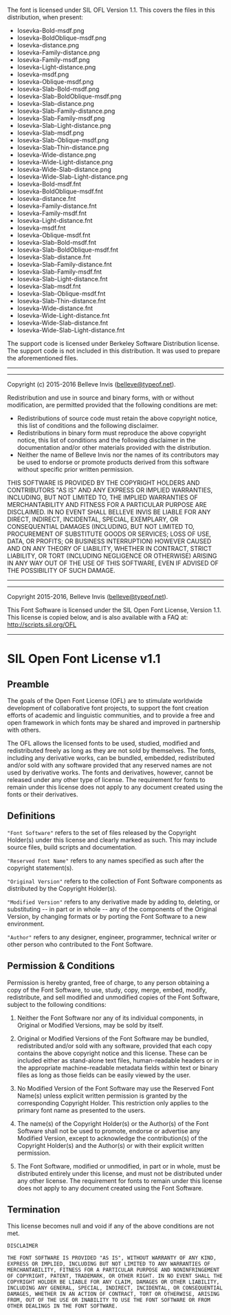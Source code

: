 The font is licensed under SIL OFL Version 1.1.
This covers the files in this distribution, when present:
 * Iosevka-Bold-msdf.png
 * Iosevka-BoldOblique-msdf.png
 * Iosevka-distance.png
 * Iosevka-Family-distance.png
 * Iosevka-Family-msdf.png
 * Iosevka-Light-distance.png
 * Iosevka-msdf.png
 * Iosevka-Oblique-msdf.png
 * Iosevka-Slab-Bold-msdf.png
 * Iosevka-Slab-BoldOblique-msdf.png
 * Iosevka-Slab-distance.png
 * Iosevka-Slab-Family-distance.png
 * Iosevka-Slab-Family-msdf.png
 * Iosevka-Slab-Light-distance.png
 * Iosevka-Slab-msdf.png
 * Iosevka-Slab-Oblique-msdf.png
 * Iosevka-Slab-Thin-distance.png
 * Iosevka-Wide-distance.png
 * Iosevka-Wide-Light-distance.png
 * Iosevka-Wide-Slab-distance.png
 * Iosevka-Wide-Slab-Light-distance.png
 * Iosevka-Bold-msdf.fnt
 * Iosevka-BoldOblique-msdf.fnt
 * Iosevka-distance.fnt
 * Iosevka-Family-distance.fnt
 * Iosevka-Family-msdf.fnt
 * Iosevka-Light-distance.fnt
 * Iosevka-msdf.fnt
 * Iosevka-Oblique-msdf.fnt
 * Iosevka-Slab-Bold-msdf.fnt
 * Iosevka-Slab-BoldOblique-msdf.fnt
 * Iosevka-Slab-distance.fnt
 * Iosevka-Slab-Family-distance.fnt
 * Iosevka-Slab-Family-msdf.fnt
 * Iosevka-Slab-Light-distance.fnt
 * Iosevka-Slab-msdf.fnt
 * Iosevka-Slab-Oblique-msdf.fnt
 * Iosevka-Slab-Thin-distance.fnt
 * Iosevka-Wide-distance.fnt
 * Iosevka-Wide-Light-distance.fnt
 * Iosevka-Wide-Slab-distance.fnt
 * Iosevka-Wide-Slab-Light-distance.fnt

The support code is licensed under Berkeley Software Distribution license.
The support code is not included in this distribution. It was used to prepare the aforementioned files.

---
---

Copyright (c) 2015-2016 Belleve Invis (belleve@typeof.net).

Redistribution and use in source and binary forms, with or without modification, are permitted provided that the following conditions are met:
* Redistributions of source code must retain the above copyright notice, this list of conditions and the following disclaimer.
* Redistributions in binary form must reproduce the above copyright notice, this list of conditions and the following disclaimer in the documentation and/or other materials provided with the distribution.
* Neither the name of Belleve Invis nor the names of its contributors may be used to endorse or promote products derived from this software without specific prior written permission.

THIS SOFTWARE IS PROVIDED BY THE COPYRIGHT HOLDERS AND CONTRIBUTORS "AS IS" AND ANY EXPRESS OR IMPLIED WARRANTIES, INCLUDING, BUT NOT LIMITED TO, THE IMPLIED WARRANTIES OF MERCHANTABILITY AND FITNESS FOR A PARTICULAR PURPOSE ARE DISCLAIMED. IN NO EVENT SHALL BELLEVE INVIS BE LIABLE FOR ANY DIRECT, INDIRECT, INCIDENTAL, SPECIAL, EXEMPLARY, OR CONSEQUENTIAL DAMAGES (INCLUDING, BUT NOT LIMITED TO, PROCUREMENT OF SUBSTITUTE GOODS OR SERVICES; LOSS OF USE, DATA, OR PROFITS; OR BUSINESS INTERRUPTION) HOWEVER CAUSED AND ON ANY THEORY OF LIABILITY, WHETHER IN CONTRACT, STRICT LIABILITY, OR TORT (INCLUDING NEGLIGENCE OR OTHERWISE) ARISING IN ANY WAY OUT OF THE USE OF THIS SOFTWARE, EVEN IF ADVISED OF THE POSSIBILITY OF SUCH DAMAGE.

-----------------------

---

Copyright 2015-2016, Belleve Invis (belleve@typeof.net).

This Font Software is licensed under the SIL Open Font License, Version 1.1.
This license is copied below, and is also available with a FAQ at:
http://scripts.sil.org/OFL

--------------------------


SIL Open Font License v1.1
====================================================


Preamble
----------

The goals of the Open Font License (OFL) are to stimulate worldwide
development of collaborative font projects, to support the font creation
efforts of academic and linguistic communities, and to provide a free and
open framework in which fonts may be shared and improved in partnership
with others.

The OFL allows the licensed fonts to be used, studied, modified and
redistributed freely as long as they are not sold by themselves. The
fonts, including any derivative works, can be bundled, embedded, 
redistributed and/or sold with any software provided that any reserved
names are not used by derivative works. The fonts and derivatives,
however, cannot be released under any other type of license. The
requirement for fonts to remain under this license does not apply
to any document created using the fonts or their derivatives.


Definitions
-------------

`"Font Software"` refers to the set of files released by the Copyright
Holder(s) under this license and clearly marked as such. This may
include source files, build scripts and documentation.

`"Reserved Font Name"` refers to any names specified as such after the
copyright statement(s).

`"Original Version"` refers to the collection of Font Software components as
distributed by the Copyright Holder(s).

`"Modified Version"` refers to any derivative made by adding to, deleting,
or substituting -- in part or in whole -- any of the components of the
Original Version, by changing formats or by porting the Font Software to a
new environment.

`"Author"` refers to any designer, engineer, programmer, technical
writer or other person who contributed to the Font Software.


Permission & Conditions
------------------------

Permission is hereby granted, free of charge, to any person obtaining
a copy of the Font Software, to use, study, copy, merge, embed, modify,
redistribute, and sell modified and unmodified copies of the Font
Software, subject to the following conditions:

1. Neither the Font Software nor any of its individual components,
   in Original or Modified Versions, may be sold by itself.

2. Original or Modified Versions of the Font Software may be bundled,
   redistributed and/or sold with any software, provided that each copy
   contains the above copyright notice and this license. These can be
   included either as stand-alone text files, human-readable headers or
   in the appropriate machine-readable metadata fields within text or
   binary files as long as those fields can be easily viewed by the user.

3. No Modified Version of the Font Software may use the Reserved Font
   Name(s) unless explicit written permission is granted by the corresponding
   Copyright Holder. This restriction only applies to the primary font name as
   presented to the users.

4. The name(s) of the Copyright Holder(s) or the Author(s) of the Font
   Software shall not be used to promote, endorse or advertise any
   Modified Version, except to acknowledge the contribution(s) of the
   Copyright Holder(s) and the Author(s) or with their explicit written
   permission.

5. The Font Software, modified or unmodified, in part or in whole,
   must be distributed entirely under this license, and must not be
   distributed under any other license. The requirement for fonts to
   remain under this license does not apply to any document created
   using the Font Software.



Termination
-----------

This license becomes null and void if any of the above conditions are
not met.


    DISCLAIMER
    
    THE FONT SOFTWARE IS PROVIDED "AS IS", WITHOUT WARRANTY OF ANY KIND,
    EXPRESS OR IMPLIED, INCLUDING BUT NOT LIMITED TO ANY WARRANTIES OF
    MERCHANTABILITY, FITNESS FOR A PARTICULAR PURPOSE AND NONINFRINGEMENT
    OF COPYRIGHT, PATENT, TRADEMARK, OR OTHER RIGHT. IN NO EVENT SHALL THE
    COPYRIGHT HOLDER BE LIABLE FOR ANY CLAIM, DAMAGES OR OTHER LIABILITY,
    INCLUDING ANY GENERAL, SPECIAL, INDIRECT, INCIDENTAL, OR CONSEQUENTIAL
    DAMAGES, WHETHER IN AN ACTION OF CONTRACT, TORT OR OTHERWISE, ARISING
    FROM, OUT OF THE USE OR INABILITY TO USE THE FONT SOFTWARE OR FROM
    OTHER DEALINGS IN THE FONT SOFTWARE.
